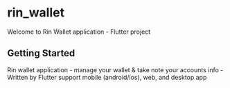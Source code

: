 # rin_wallet

Welcome to Rin Wallet application - Flutter project

## Getting Started

Rin wallet application - manage your wallet & take note your accounts info - Written by Flutter support mobile (android/ios), web, and desktop app

